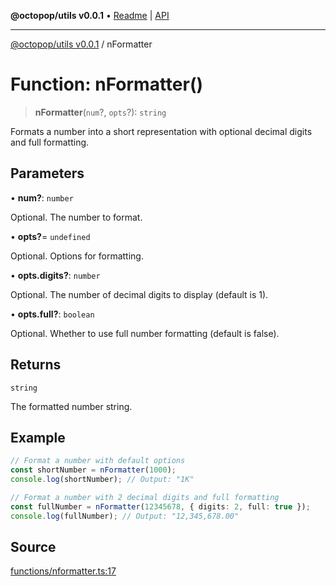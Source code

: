 **@octopop/utils v0.0.1** • [Readme](../README.md) \| [API](../globals.md)

***

[@octopop/utils v0.0.1](../README.md) / nFormatter

# Function: nFormatter()

> **nFormatter**(`num`?, `opts`?): `string`

Formats a number into a short representation with optional decimal digits and full formatting.

## Parameters

• **num?**: `number`

Optional. The number to format.

• **opts?**= `undefined`

Optional. Options for formatting.

• **opts\.digits?**: `number`

Optional. The number of decimal digits to display (default is 1).

• **opts\.full?**: `boolean`

Optional. Whether to use full number formatting (default is false).

## Returns

`string`

The formatted number string.

## Example

```ts
// Format a number with default options
const shortNumber = nFormatter(1000);
console.log(shortNumber); // Output: "1K"

// Format a number with 2 decimal digits and full formatting
const fullNumber = nFormatter(12345678, { digits: 2, full: true });
console.log(fullNumber); // Output: "12,345,678.00"
```

## Source

[functions/nformatter.ts:17](https://github.com/bucharitesh/octopop/blob/d1ccec1/packages/utils/src/functions/nformatter.ts#L17)
